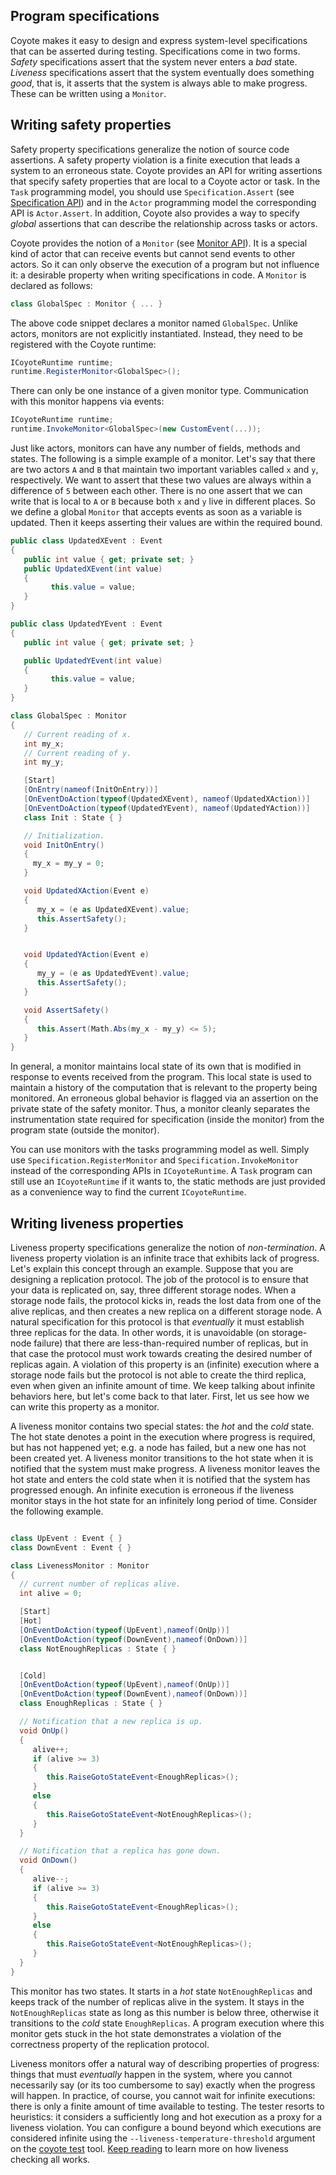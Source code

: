 ## Program specifications

Coyote makes it easy to design and express system-level specifications that can be asserted during
testing. Specifications come in two forms. _Safety_ specifications assert that the system never
enters a _bad_ state. _Liveness_ specifications assert that the system eventually does something
_good_, that is, it asserts that the system is always able to make progress. These can be written
using a `Monitor`.

## Writing safety properties

Safety property specifications generalize the notion of source code assertions. A safety property
violation is a finite execution that leads a system to an erroneous state. Coyote provides an API
for writing assertions that specify safety properties that are local to a Coyote actor or task. In
the `Task` programming model, you should use `Specification.Assert` (see [Specification
API](../ref/Microsoft.Coyote.Specifications/Specification.md)) and in the `Actor` programming model
the corresponding API is `Actor.Assert`. In addition, Coyote also provides a way to specify
_global_ assertions that can describe the relationship across tasks or actors.

Coyote provides the notion of a `Monitor` (see [Monitor
API](../ref/Microsoft.Coyote.Specifications/Monitor.md)). It is a special kind of actor that
can receive events but cannot send events to other actors. So it can only observe the execution of
a program but not influence it: a desirable property when writing specifications in code. A
`Monitor` is declared as follows:

```c#
class GlobalSpec : Monitor { ... }
```

The above code snippet declares a monitor named `GlobalSpec`. Unlike actors, monitors are not
explicitly instantiated. Instead, they need to be registered with the Coyote runtime:

```c#
ICoyoteRuntime runtime;
runtime.RegisterMonitor<GlobalSpec>();
```

There can only be one instance of a given monitor type. Communication with this monitor happens via
events:

```c#
ICoyoteRuntime runtime;
runtime.InvokeMonitor<GlobalSpec>(new CustomEvent(...));
```

Just like actors, monitors can have any number of fields, methods and states. The following is a
simple example of a monitor. Let's say that there are two actors `A` and `B` that maintain two
important variables called `x` and `y`, respectively. We want to assert that these two values are
always within a difference of `5` between each other. There is no one assert that we can write that
is local to `A` or `B` because both `x` and `y` live in different places. So we define a global
`Monitor` that accepts events as soon as a variable is updated. Then it keeps asserting their values
are within the required bound.

```c#
public class UpdatedXEvent : Event
{
   public int value { get; private set; }
   public UpdatedXEvent(int value)
   {
         this.value = value;
   }
}

public class UpdatedYEvent : Event
{
   public int value { get; private set; }

   public UpdatedYEvent(int value)
   {
         this.value = value;
   }
}

class GlobalSpec : Monitor
{
   // Current reading of x.
   int my_x;
   // Current reading of y.
   int my_y;

   [Start]
   [OnEntry(nameof(InitOnEntry))]
   [OnEventDoAction(typeof(UpdatedXEvent), nameof(UpdatedXAction))]
   [OnEventDoAction(typeof(UpdatedYEvent), nameof(UpdatedYAction))]
   class Init : State { }

   // Initialization.
   void InitOnEntry()
   {
     my_x = my_y = 0;
   }

   void UpdatedXAction(Event e)
   {
      my_x = (e as UpdatedXEvent).value;
      this.AssertSafety();
   }


   void UpdatedYAction(Event e)
   {
      my_y = (e as UpdatedYEvent).value;
      this.AssertSafety();
   }

   void AssertSafety()
   {
      this.Assert(Math.Abs(my_x - my_y) <= 5);
   }
}
```

In general, a monitor maintains local state of its own that is modified in response to events
received from the program. This local state is used to maintain a history of the computation that is
relevant to the property being monitored. An erroneous global behavior is flagged via an assertion
on the private state of the safety monitor. Thus, a monitor cleanly separates the instrumentation
state required for specification (inside the monitor) from the program state (outside the monitor).

You can use monitors with the tasks programming model as well. Simply use
`Specification.RegisterMonitor` and `Specification.InvokeMonitor` instead of the corresponding APIs
in `ICoyoteRuntime`.  A `Task` program can still use an `ICoyoteRuntime` if it wants to, the static
methods are just provided as a convenience way to find the current `ICoyoteRuntime`.

## Writing liveness properties

Liveness property specifications generalize the notion of _non-termination_. A liveness property
violation is an infinite trace that exhibits lack of progress. Let's explain this concept through an
example. Suppose that you are designing a replication protocol. The job of the protocol is to ensure
that your data is replicated on, say, three different storage nodes. When a storage node fails, the
protocol kicks in, reads the lost data from one of the alive replicas, and then creates a new
replica on a different storage node. A natural specification for this protocol is that _eventually_
it must establish three replicas for the data. In other words, it is unavoidable (on storage-node
failure) that there are less-than-required number of replicas, but in that case the protocol must
work towards creating the desired number of replicas again. A violation of this property is an
(infinite) execution where a storage node fails but the protocol is not able to create the third
replica, even when given an infinite amount of time. We keep talking about infinite behaviors here,
but let's come back to that later. First, let us see how we can write this property as a monitor.

A liveness monitor contains two special states: the _hot_ and the _cold_ state. The hot state
denotes a point in the execution where progress is required, but has not happened yet; e.g. a node
has failed, but a new one has not been created yet. A liveness monitor transitions to the hot state
when it is notified that the system must make progress. A liveness monitor leaves the hot state and
enters the cold state when it is notified that the system has progressed enough. An infinite
execution is erroneous if the liveness monitor stays in the hot state for an infinitely long period
of time. Consider the following example.

```c#

class UpEvent : Event { }
class DownEvent : Event { }

class LivenessMonitor : Monitor
{
  // current number of replicas alive.
  int alive = 0;

  [Start]
  [Hot]
  [OnEventDoAction(typeof(UpEvent),nameof(OnUp))]
  [OnEventDoAction(typeof(DownEvent),nameof(OnDown))]
  class NotEnoughReplicas : State { }


  [Cold]
  [OnEventDoAction(typeof(UpEvent),nameof(OnUp))]
  [OnEventDoAction(typeof(DownEvent),nameof(OnDown))]
  class EnoughReplicas : State { }

  // Notification that a new replica is up.
  void OnUp()
  {
     alive++;
     if (alive >= 3)
     {
        this.RaiseGotoStateEvent<EnoughReplicas>();
     }
     else
     {
        this.RaiseGotoStateEvent<NotEnoughReplicas>();
     }
  }

  // Notification that a replica has gone down.
  void OnDown()
  {
     alive--;
     if (alive >= 3)
     {
        this.RaiseGotoStateEvent<EnoughReplicas>();
     }
     else
     {
        this.RaiseGotoStateEvent<NotEnoughReplicas>();
     }
  }
}
```

This monitor has two states. It starts in a _hot_ state `NotEnoughReplicas` and keeps track of the
number of replicas alive in the system. It stays in the `NotEnoughReplicas` state as long as this
number is below three, otherwise it transitions to the _cold_ state `EnoughReplicas`. A program
execution where this monitor gets stuck in the hot state demonstrates a violation of the correctness
property of the replication protocol.

Liveness monitors offer a natural way of describing properties of progress: things that must
_eventually_ happen in the system, where you cannot necessarily say (or its too cumbersome to say)
exactly when the progress will happen. In practice, of course, you cannot wait for infinite
executions: there is only a finite amount of time available to testing. The tester resorts to
heuristics: it considers a sufficiently long and hot execution as a proxy for a liveness violation.
You can configure a bound beyond which executions are considered infinite using the
`--liveness-temperature-threshold` argument on the [coyote test](../tools/testing.md) tool.
[Keep reading](liveness-checking.md) to learn more on how liveness checking all works.
